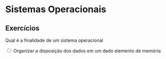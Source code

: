 # Sistemas Operacionais


## Exercícios

<p>Qual é a finalidade de um sistema operacional</p>

<input type="radio"> Organizar a disposição dos dados em um dado elemento de memória
